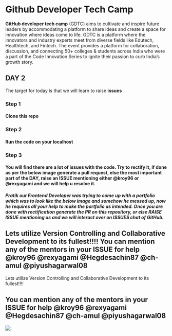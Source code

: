 # Github Developer Tech Camp
**GitHub developer tech camp** (GDTC) aims to cultivate and inspire future leaders by accommodating a platform to share ideas and create a space for innovation where ideas come to life. GDTC is a platform where the innovators and industry experts meet from diverse fields like Edutech, Healthtech, and Fintech. The event provides a platform for collaboration, discussion, and connecting 50+ colleges & students across India who were a part of the Code Innovation Series to ignite their passion to curb India’s growth story.
## DAY 2
The target for today is that we will learn to raise **issues** 
### Step 1
#### Clone this repo
### Step 2
#### Run the code on your localhost
### Step 3
#### You will find there are a lot of issues with the code. Try to rectify it, if done as per the below image generate a pull request, else the most important part of the DAY, raise an ISSUE mentioning either @kroy96 or @rexyagami and we will help u resolve it.

##### Pratik our Frontend Developer was trying to come up with a portfolio which was to look like the below image and somehow he messed up, now he requires all your help to make the portfolio as intended. Once you are done with rectification generate the PR on this repository, or else RAISE ISSUE mentioning us and we will interact over on ISSUES chat of GitHub.

## Lets utilize Version Controlling and Collaborative Development to its fullest!!!!     You can mention any of the mentors in your ISSUE for help @kroy96 @rexyagami @Hegdesachin87 @ch-amul @piyushagarwal08
Lets utilize Version Controlling and Collaborative Development to its fullest!!!!     




## You can mention any of the mentors in your ISSUE for help @kroy96 @rexyagami @Hegdesachin87 @ch-amul @piyushagarwal08




![](https://storage.googleapis.com/incind/Day-2sAnqwXm)
